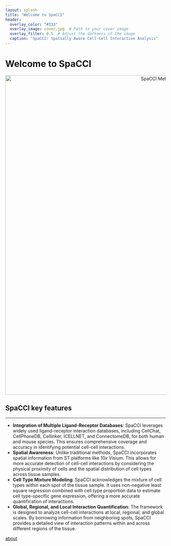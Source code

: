 ```yaml
---
layout: splash
title: "Welcome to SpaCCI"
header:
  overlay_color: "#333"
  overlay_image: cover.jpg  # Path to your cover image
  overlay_filter: 0.5  # Adjust the darkness of the image
  caption: "SpaCCI: Spatially Aware Cell-Cell Interaction Analysis"
---
```


# Welcome to SpaCCI

<p align="center">
  <img width="1000" src="SPACCI Method Diagram.png" alt="SpaCCI Method Diagram">
</p>

## SpaCCI key features
---
- **Integration of Multiple Ligand-Receptor Databases**: SpaCCI leverages widely used ligand-receptor interaction databases, including CellChat, CellPhoneDB, Cellinker, ICELLNET, and ConnectomeDB, for both human and mouse species. This ensures comprehensive coverage and accuracy in identifying potential cell-cell interactions.
- **Spatial Awareness**: Unlike traditional methods, SpaCCI incorporates spatial information from ST platforms like 10x Visium. This allows for more accurate detection of cell-cell interactions by considering the physical proximity of cells and the spatial distribution of cell types across tissue samples.
- **Cell Type Mixture Modeling**: SpaCCI acknowledges the mixture of cell types within each spot of the tissue sample. It uses non-negative least square regression combined with cell type proportion data to estimate cell type-specific gene expression, offering a more accurate quantification of interactions.
- **Global, Regional, and Local Interaction Quantification**: The framework is designed to analyze cell-cell interactions at local, regional, and global scales. By borrowing information from neighboring spots, SpaCCI provides a detailed view of interaction patterns within and across different regions of the tissue.

[about](about.md) 


